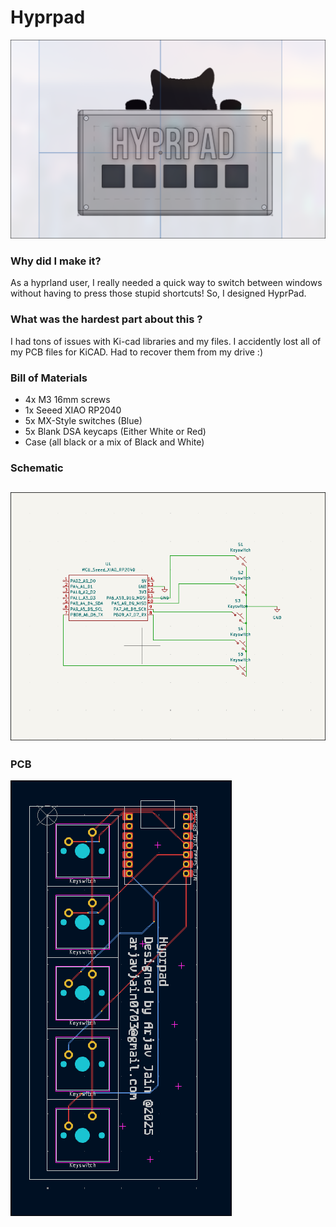 # Hyprpad
![image](img.png)
### Why did I make it?
As a hyprland user, I really needed a quick way to switch between windows without having to press those stupid shortcuts! So, I designed HyprPad.

### What was the hardest part about this ?
I had tons of issues with Ki-cad libraries and my files. I accidently lost all of my PCB files for KiCAD. Had to recover them from my drive :)

### Bill of Materials
 - 4x M3 16mm screws 
 - 1x Seeed XIAO RP2040
 - 5x MX-Style switches (Blue)
 - 5x Blank DSA keycaps (Either White or Red)
 - Case (all black or a mix of Black and White)

### Schematic
![image](sch.png)
---
### PCB
![image](pcb.png)